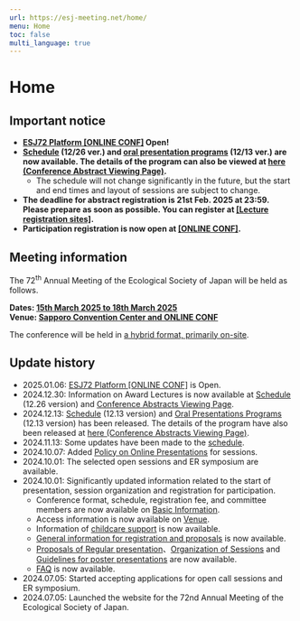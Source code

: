 ```yaml
---
url: https://esj-meeting.net/home/
menu: Home
toc: false
multi_language: true
---
```


# Home

## Important notice
- **[ESJ72 Platform [ONLINE CONF]](https://esj72.gakkai.online/) Open!**
- **[Schedule](program#schedule) (12/26 ver.) and [oral presentation programs](program#programs) (12/13 ver.) are now available. The details of the program can also be viewed at [here (Conference Abstract Viewing Page)](https://esj.ne.jp/meeting/abst/index.html).**
	- The schedule will not change significantly in the future, but the start and end times and layout of sessions are subject to change.
- **The deadline for abstract registration is 21st Feb. 2025 at 23:59. Please prepare as soon as possible. You can register at [[Lecture registration sites]](https://iap-jp.org/esj/conf/login.php).**
- **Participation registration is now open at [[ONLINE CONF]](https://esj72.gakkai.online/).**

## Meeting information

The 72<sup>th</sup> Annual Meeting of the Ecological Society of Japan will be held as follows.

**Dates: [15th March 2025 to 18th March 2025](basic_information#schedule)**\
**Venue: [Sapporo Convention Center and ONLINE CONF](venue)**

The conference will be held in [a hybrid format, primarily on-site](basic_information#format-of-the-meeting).

## Update history
- 2025.01.06: [ESJ72 Platform [ONLINE CONF]](https://esj72.gakkai.online/) is Open.
- 2024.12.30: Information on Award Lectures is now available at [Schedule](program#schedule) (12.26 version) and [Conference Abstracts Viewing Page](https://esj.ne.jp/meeting/abst/index.html).
- 2024.12.13: [Schedule](program#schedule) (12.13 version) and [Oral Presentations Programs](program#programs) (12.13 version) has been released. The details of the program have also been released at [here (Conference Abstracts Viewing Page)](https://esj.ne.jp/meeting/abst/index.html).
- 2024.11.13: Some updates have been made to the [schedule](basic_information#schedule).
- 2024.10.07: Added [Policy on Online Presentations](regist_session#online-support) for sessions.
- 2024.10.01: The selected open sessions and ER symposium are available.
- 2024.10.01: Significantly updated information related to the start of presentation, session organization and registration for participation.
	- Conference format, schedule, registration fee, and committee members are now available on [Basic Information](basic_information).
	- Access information is now available on [Venue](venue).
	- Information of [childcare support](childcare) is now available.
	- [General information for registration and proposals](regist_information) is now available.
	- [Proposals of Regular presentation](regist_oral_poster)、[Organization of Sessions](regist_session) and [Guidelines for poster presentations](for_presentation#poster-presentation) are now available.
	- [FAQ](faq) is now available.
- 2024.07.05: Started accepting applications for open call sessions and ER symposium.
- 2024.07.05: Launched the website for the 72nd Annual Meeting of the Ecological Society of Japan.